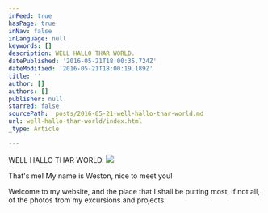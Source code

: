 ```yaml
---
inFeed: true
hasPage: true
inNav: false
inLanguage: null
keywords: []
description: WELL HALLO THAR WORLD.
datePublished: '2016-05-21T18:00:35.724Z'
dateModified: '2016-05-21T18:00:19.189Z'
title: ''
author: []
authors: []
publisher: null
starred: false
sourcePath: _posts/2016-05-21-well-hallo-thar-world.md
url: well-hallo-thar-world/index.html
_type: Article

---
```

WELL HALLO THAR WORLD.
![](https://the-grid-user-content.s3-us-west-2.amazonaws.com/dc1fed40-67da-44ef-b8bd-7007c2bd6232.jpg)

That's me! My name is Weston, nice to meet you!

Welcome to my website, and the place that I shall be putting most, if not all, of the photos from my excursions and projects.